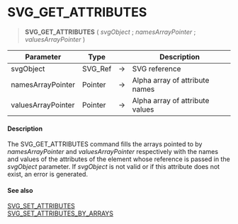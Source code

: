 # SVG_GET_ATTRIBUTES

>**SVG_GET_ATTRIBUTES** ( *svgObject* ; *namesArrayPointer* ; *valuesArrayPointer* )

| Parameter | Type |  | Description |
| --- | --- | --- | --- |
| svgObject | SVG_Ref | &#8594; | SVG reference |
| namesArrayPointer | Pointer | &#8594; | Alpha array of attribute names |
| valuesArrayPointer | Pointer | &#8594; | Alpha array of attribute values |



#### Description 

The SVG\_GET\_ATTRIBUTES command fills the arrays pointed to by *namesArrayPointer* and *valuesArrayPointer* respectively with the names and values of the attributes of the element whose reference is passed in the *svgObject* parameter. If *svgObject* is not valid or if this attribute does not exist, an error is generated.

#### See also 

[SVG\_SET\_ATTRIBUTES](SVG%5FSET%5FATTRIBUTES.md)  
[SVG\_SET\_ATTRIBUTES\_BY\_ARRAYS](SVG%5FSET%5FATTRIBUTES%5FBY%5FARRAYS.md)  